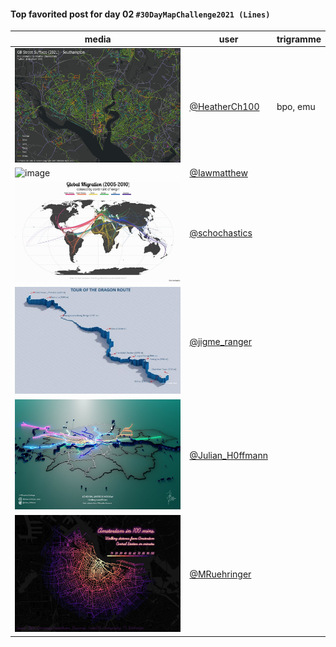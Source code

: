 #### Top favorited post for day 02 `#30DayMapChallenge2021 (Lines)`

| media | user | trigramme |
|-------|------|-----------|
| ![image](uploads/0e6b8682158c2af98860b15c7b037af7/image.png) |[@HeatherCh100](https://twitter.com/HeatherCh100/status/1455536746498830348)|bpo, emu  |
| ![image](uploads/ce8ba44db36bff1e45a3ec02f8a31450/image.png) |[@Iawmatthew](https://twitter.com/Iawmatthew/status/1455619779402866699)|  |
| ![image](uploads/9f5a9582ee525befd078bb1048f116b4/image.png) |[@schochastics](https://twitter.com/schochastics/status/1455508236598132737)|  |
| ![image](uploads/bd192894e3a4800b2f25ab5b7362ce58/image.png) |[@jigme_ranger](https://twitter.com/jigme_ranger/status/1455564244162809857)|  |
| ![image](uploads/b649af7baa5a5372b3b0eaedbff33767/image.png) |[@Julian_H0ffmann](https://twitter.com/Julian_H0ffmann/status/1455465511597350915)|  |
| ![image](uploads/5b58667a2b660507b24d2f9090f1ee68/image.png) |[@MRuehringer](https://twitter.com/MRuehringer/status/1455453832666886144)|  |